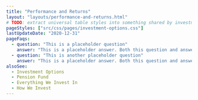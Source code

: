 ```yaml
---
title: "Performance and Returns"
layout: "layouts/performance-and-returns.html"
# TODO: extract universal table styles into something shared by investment-options, pension-fund, and performance-and-returns
pageStyles: ["src/css/pages/investment-options.css"]
lastUpdateDate: "2020-12-31"
pageFaqs:
  - question: "This is a placeholder question"
    answer: "This is a placeholder answer. Both this question and answer should come from our Knowledge Base."
  - question: "This is another placeholder question"
    answer: "This is a placeholder answer. Both this question and answer should come from our Knowledge Base."
alsoSee:
  - Investment Options
  - Pension Fund
  - Everything We Invest In
  - How We Invest
---
```

